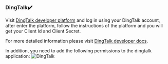 ### DingTalk:heavy_check_mark:

Visit [DingTalk developer platform](https://open-dev.dingtalk.com/?spm=ding_open_doc.document.0.0.140a645fxfAUAE#/loginMan) and log in using your DingTalk account, after enter the platform, follow the instructions of the platform and you will get your Client Id and Client Secret.

For more detailed information please visit [DingTalk developer docs](https://open.dingtalk.com/document/orgapp-server/tutorial-obtaining-user-personal-information).

In addition, you need to add the following permissions to the dingtalk application:
![DingTalk](/img/providers/OAuth/dingtalkpermission.png)